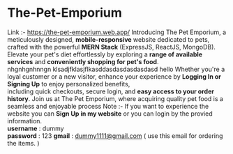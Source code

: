 # The-Pet-Emporium 
Link :- https://the-pet-emporium.web.app/
Introducing The Pet Emporium, a meticulously designed, **mobile-responsive** website dedicated to pets, crafted with the powerful **MERN Stack**  (ExpressJS, ReactJS, MongoDB).  
Elevate your pet's diet effortlessly by exploring a **range of available services** and **conveniently shopping for pet's food**.  
nhgnhgnhnngn
klsadjfklasjflkasddasdasdasdasdasd
hello   Whether you're a loyal customer or a new visitor, enhance your experience by **Logging In or Signing Up** to enjoy personalized benefits,  
including quick checkouts, secure login, and **easy access to your order history**. Join us at The Pet Emporium, where acquiring quality pet food is a seamless and enjoyable process Note :- If you want to experience the website you can **Sign Up in my website** or you can login by the provied information.\
  **username** : dummy\
  **password** : 123
  **gmail**    : dummy1111@gmail.com ( use this email for ordering the items. )
  
  
  
  
